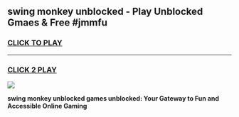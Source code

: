 
## swing monkey unblocked - Play Unblocked Gmaes & Free #jmmfu
<h3>
<a href="https://news.freeplayer.one?title=swing_monkey_unblocked&ref=24F">CLICK TO PLAY</a></h3>
<hr>

<h3>
<a href="https://news.freeplayer.one?title=swing_monkey_unblocked&ref=24F">CLICK 2 PLAY</a>
  
</h3>

<a href="https://news.freeplayer.one?title=swing_monkey_unblocked&ref=24F/"><img src="https://clearcache.store/games.png"></a>


**swing monkey unblocked games unblocked: Your Gateway to Fun and Accessible Online Gaming**

